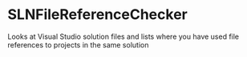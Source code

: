 # SLNFileReferenceChecker
Looks at Visual Studio solution files and lists where you have used file references to projects in the same solution
